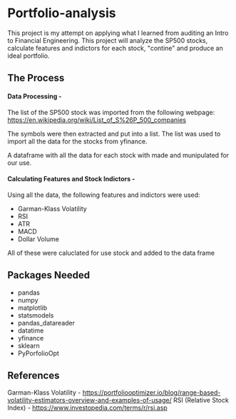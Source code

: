 # Portfolio-analysis
This project is my attempt on applying what I learned from auditing an Intro to Financial Engineering. 
This project will analyze the SP500 stocks, calculate features and indictors for each stock, "contine" and produce an ideal portfolio.

## The Process 
#### Data Processing - 
The list of the SP500 stock was imported from the following webpage: https://en.wikipedia.org/wiki/List_of_S%26P_500_companies

The symbols were then extracted and put into a list. The list was used to import all the data for the stocks from yfinance.

A dataframe with all the data for each stock with made and munipulated for our use. 

#### Calculating Features and Stock Indictors - 
Using all the data, the following features and indictors were used: 
* Garman-Klass Volatility 
* RSI 
* ATR
* MACD
* Dollar Volume 

All of these were caluclated for use stock and added to the data frame

#### 

## Packages Needed
* pandas
* numpy 
* matplotlib
* statsmodels
* pandas_datareader
* datatime
* yfinance
* sklearn
* PyPorfolioOpt


## References
Garman-Klass Volatility - https://portfoliooptimizer.io/blog/range-based-volatility-estimators-overview-and-examples-of-usage/
RSI (Relative Stock Index) - https://www.investopedia.com/terms/r/rsi.asp









